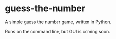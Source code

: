 # guess-the-number
A simple guess the number game, written in Python.

Runs on the command line, but GUI is coming soon.
